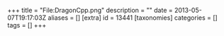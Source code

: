 +++
title = "File:DragonCpp.png"
description = ""
date = 2013-05-07T19:17:03Z
aliases = []
[extra]
id = 13441
[taxonomies]
categories = []
tags = []
+++


